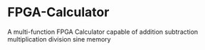 # FPGA-Calculator
A multi-function FPGA Calculator capable of 
 addition
 subtraction
 multiplication
 division
 sine
 memory
